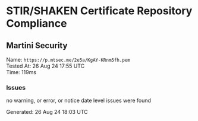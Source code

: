 # STIR/SHAKEN Certificate Repository Compliance

## Martini Security

Name: `https://p.mtsec.me/2e5a/KgAY-KRnm5fh.pem`\
Tested At: 26 Aug 24 17:55 UTC\
Time: 119ms

### Issues

no warning, or error, or notice date level issues were found

Generated: 26 Aug 24 18:03 UTC